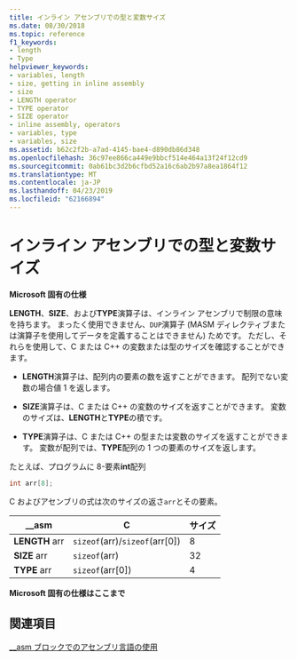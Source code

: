 ```yaml
---
title: インライン アセンブリでの型と変数サイズ
ms.date: 08/30/2018
ms.topic: reference
f1_keywords:
- length
- Type
helpviewer_keywords:
- variables, length
- size, getting in inline assembly
- size
- LENGTH operator
- TYPE operator
- SIZE operator
- inline assembly, operators
- variables, type
- variables, size
ms.assetid: b62c2f2b-a7ad-4145-bae4-d890db86d348
ms.openlocfilehash: 36c97ee866ca449e9bbcf514e464a13f24f12cd9
ms.sourcegitcommit: 0ab61bc3d2b6cfbd52a16c6ab2b97a8ea1864f12
ms.translationtype: MT
ms.contentlocale: ja-JP
ms.lasthandoff: 04/23/2019
ms.locfileid: "62166894"
---
```

# <a name="type-and-variable-sizes-in-inline-assembly"></a>インライン アセンブリでの型と変数サイズ

**Microsoft 固有の仕様**

**LENGTH**、**SIZE**、および**TYPE**演算子は、インライン アセンブリで制限の意味を持ちます。 まったく使用できません、`DUP`演算子 (MASM ディレクティブまたは演算子を使用してデータを定義することはできません) ためです。 ただし、それらを使用して、C または C++ の変数または型のサイズを確認することができます。

- **LENGTH**演算子は、配列内の要素の数を返すことができます。 配列でない変数の場合値 1 を返します。

- **SIZE**演算子は、C または C++ の変数のサイズを返すことができます。 変数のサイズは、**LENGTH**と**TYPE**の積です。

- **TYPE**演算子は、C または C++ の型または変数のサイズを返すことができます。 変数が配列では、**TYPE**配列の 1 つの要素のサイズを返します。

たとえば、プログラムに 8-要素**int**配列

```cpp
int arr[8];
```

C およびアセンブリの式は次のサイズの返さ`arr`とその要素。

|__asm|C|サイズ|
|-------------|-------|----------|
|**LENGTH** arr|`sizeof`(arr)/`sizeof`(arr[0])|8|
|**SIZE** arr|`sizeof`(arr)|32|
|**TYPE** arr|`sizeof`(arr[0])|4|

**Microsoft 固有の仕様はここまで**

## <a name="see-also"></a>関連項目

[__asm ブロックでのアセンブリ言語の使用](../../assembler/inline/using-assembly-language-in-asm-blocks.md)<br/>
